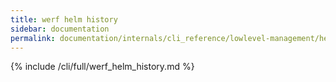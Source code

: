 ```yaml
---
title: werf helm history
sidebar: documentation
permalink: documentation/internals/cli_reference/lowlevel-management/helm/history.html
---
```


{% include /cli/full/werf_helm_history.md %}

